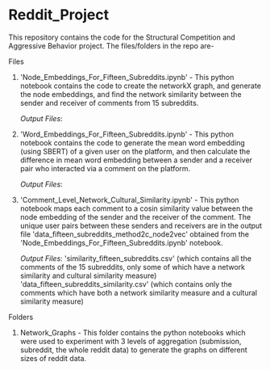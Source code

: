 # Reddit_Project

This repository contains the code for the Structural Competition and Aggressive Behavior project. The files/folders in the repo are-

Files

1. 'Node_Embeddings_For_Fifteen_Subreddits.ipynb' - This python notebook contains the code to create the networkX graph, and generate the node embeddings, and find the network similarity between the sender and receiver of comments from 15 subreddits.

   _Output Files_: 

3. 'Word_Embeddings_For_Fifteen_Subreddits.ipynb' - This python notebook contains the code to generate the mean word embedding (using SBERT) of a given user on the platform, and then calculate the difference in mean word embedding between a sender and a receiver pair who interacted via a comment on the platform.

   _Output Files_:

5. 'Comment_Level_Network_Cultural_Similarity.ipynb' - This python notebook maps each comment to a cosin similarity value between the node embedding of the sender and the receiver of the comment. The unique user pairs between these senders and receivers are in the output file 'data_fifteen_subreddits_method2c_node2vec' obtained from the 'Node_Embeddings_For_Fifteen_Subreddits.ipynb' notebook. 

   _Output Files_: 'similarity_fifteen_subreddits.csv' (which contains all the comments of the 15 subreddits, only some of which have a network similarity and cultural similarity       measure)
                   'data_fifteen_subreddits_similarity.csv' (which contains only the comments which have both a network similarity measure and a cultural similarity measure)


Folders

1. Network_Graphs - This folder contains the python notebooks which were used to experiment with 3 levels of aggregation (submission, subreddit, the whole reddit data) to generate the graphs on different sizes of reddit data.
